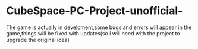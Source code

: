 # CubeSpace-PC-Project-unofficial-
The game is actually in develoment,some bugs and errors will appear in the game,things will be fixed with updates(so i will need with the project to upgrade the original idea)
